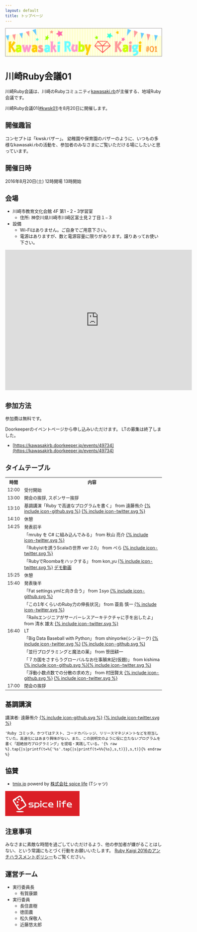 ```yaml
---
layout: default
title: トップページ
---
```


![Kawasaki Ruby Kaigi 01](images/kawasaki_ruby_kaigi_02.jpg)

# 川崎Ruby会議01

川崎Ruby会議は、川崎のRubyコミュニティ[kawasaki.rb](http://kawasakirb.github.io/)が主催する、地域Ruby会議です。

川崎Ruby会議01([#kwsk01](https://twitter.com/search?f=realtime&q=%23kwsk01))を8月20日に開催します。

## 開催趣旨

コンセプトは「kwskバザー」。
幼稚園や保育園のバザーのように、いつもの多様なkawasaki.rbの活動を、参加者のみなさまにご覧いただける場にしたいと思っています。

## 開催日時

2016年8月20日(土) 12時開場 13時開始

## 会場

* 川崎市教育文化会館 4F 第1・2・3学習室
  * 住所: 神奈川県川崎市川崎区富士見２丁目１−３
* 設備
  * Wi-Fiはありません。ご自身でご用意下さい。
  * 電源はありますが、数と電源容量に限りがあります。譲りあってお使い下さい。

<div class="ggmap">
  <iframe src="https://www.google.com/maps/embed?pb=!1m14!1m8!1m3!1d12987.907302059748!2d139.69473690466316!3d35.52957035766773!3m2!1i1024!2i768!4f13.1!3m3!1m2!1s0x0%3A0x14537f5563649465!2z5bed5bSO5biC5pWZ6IKy5paH5YyW5Lya6aSo!5e0!3m2!1sja!2sjp!4v1467905316788" width="600" height="450" frameborder="0" style="border:0" allowfullscreen></iframe>
</div>

## 参加方法

参加費は無料です。

Doorkeeperのイベントページから申し込みいただけます。
LTの募集は終了しました。

* [https://kawasakirb.doorkeeper.jp/events/49734](https://kawasakirb.doorkeeper.jp/events/49734)

## タイムテーブル

<table>
  <tr>
    <th>時間</th>
    <th>内容</th>
  </tr>
  <tr>
    <td>12:00</td>
    <td>受付開始</td>
  </tr>
  <tr>
    <td>13:00</td>
    <td>開会の挨拶, スポンサー挨拶</td>
  </tr>
  <tr>
    <td>13:10</td>
    <td>基調講演「Ruby で高速なプログラムを書く」 from 遠藤侑介 
      <a href="https://github.com/mame"><span class="icon icon--github">{% include icon-github.svg %}</span></a>
      <a href="https://twitter.com/mametter"><span class="icon icon--twitter">{% include icon-twitter.svg %}</span></a>
      <span class="icon"><a href="https://www.youtube.com/watch?v=NHXaH3pkk-M"><i class='fa fa-youtube'></i></a></span>
      <span class="icon"><a href="http://www.slideshare.net/mametter/ruby-65182128"><i class='fa fa-slideshare'></i></a></span>
    </td>
  </tr>
  <tr>
    <td>14:10</td>
    <td>休憩</td>
  </tr>
  <tr>
    <td>14:25</td>
    <td>発表前半</td>
  </tr>
  <tr>
    <td></td>
    <td>「mruby を C# に組み込んでみる」 from 秋山 亮介 
      <a href="https://twitter.com/kechako"><span class="icon icon--twitter">{% include icon-twitter.svg %}</span></a>
      <span class="icon"><a href="https://www.youtube.com/watch?v=GpEru8yI4cI"><i class='fa fa-youtube'></i></a></span>
      <span class="icon"><a href="http://www.slideshare.net/kechako/mruby-c"><i class='fa fa-slideshare'></i></a></span>
    </td>
  </tr>
  <tr>
    <td></td>
    <td>「Rubyistを誘うScalaの世界 ver 2.0」 from ぺら 
      <a href="https://twitter.com/Peranikov"><span class="icon icon--twitter">{% include icon-twitter.svg %}</span></a>
      <span class="icon"><a href="https://www.youtube.com/watch?v=GQCiJ-LF0p0"><i class='fa fa-youtube'></i></a></span>
      <span class="icon"><a href="http://www.slideshare.net/yutomatsukubo/rubyistscala-20-65178203"><i class='fa fa-slideshare'></i></a></span>
    </td>
  </tr>
  <tr>
    <td></td>
    <td>
      「RubyでRoombaをハックする」 from kon_yu 
      <a href="https://twitter.com/kon_yu"><span class="icon icon--twitter">{% include icon-twitter.svg %}</span></a>
      <span class="icon"><a href="https://www.youtube.com/watch?v=6-YBuQ8n1OE"><i class='fa fa-youtube'></i></a></span>
      <span class="icon"><a href="http://www.slideshare.net/kon_yu/rubyroomba"><i class='fa fa-slideshare'></i></a></span>
      <span><a href="https://www.youtube.com/watch?v=NQ9qcvOxfJk">デモ動画</a></span>
    </td>
  </tr>
  <tr>
    <td>15:25</td>
    <td>休憩</td>
  </tr>
  <tr>
    <td>15:40</td>
    <td>発表後半</td>
  </tr>
  <tr>
    <td></td>
    <td>
      「Fat settings.ymlと向き合う」 from 1syo 
      <a href="https://github.com/1syo"><span class="icon icon--github">{% include icon-github.svg %}</span></a>
      <span class="icon"><a href="https://www.youtube.com/watch?v=FkEOuk0LJS4"><i class='fa fa-youtube'></i></a></span>
    </td>
  </tr>
  <tr>
    <td></td>
    <td>
      「この1年くらいのRuby力の伸長状況」 from 蓑島 慎一 
      <a href="https://twitter.com/rojiuratech"><span class="icon icon--twitter">{% include icon-twitter.svg %}</span></a>
      <span class="icon"><a href="https://speakerdeck.com/rojiuratech/kawasaki-rubykaigi-slide"><i class='fa fa-slideshare'></i></a></span>
    </td>
  </tr>
  <tr>
    <td></td>
    <td>
      「Railsエンジニアがサーバーレスアーキテクチャに手を出したよ」 from 清水 雄太 
      <a href="https://twitter.com/pachirel"><span class="icon icon--twitter">{% include icon-twitter.svg %}</span></a>
      <span class="icon"><a href="http://www.slideshare.net/YutaShimizu1/rails-ruby01"><i class='fa fa-slideshare'></i></a></span>
    </td>
  </tr>
  <tr>
    <td>16:40</td>
    <td>LT</td>
  </tr>
  <tr>
    <td></td>
    <td>
      「Big Data Baseball with Python」 from shinyorke(シンヨーク) 
      <a href="https://twitter.com/shinyorke"><span class="icon icon--twitter">{% include icon-twitter.svg %}</span></a>
      <a href="https://github.com/Shinichi-Nakagawa"><span class="icon icon--github">{% include icon-github.svg %}</span></a>
      <span class="icon"><a href="https://www.youtube.com/watch?v=NoH-_dIJo2E"><i class='fa fa-youtube'></i></a></span>
      <span class="icon"><a href="http://www.slideshare.net/shinyorke/big-data-baseball-with-python-ichiro-suzuki-hacks-kwsk01"><i class='fa fa-slideshare'></i></a></span>
    </td>
  </tr>
  <tr>
    <td></td>
    <td>
      「並行プログラミングと魔法の薬」 from 笹田耕一
      <span class="icon"><a href="https://www.youtube.com/watch?v=OcdxLTzOnA8"><i class='fa fa-youtube'></i></a></span>
    </td>
  </tr>
  <tr>
    <td></td>
    <td>「７カ国をさすらうグローバルなお仕事顛末記(仮題)」 from kishima <a href="https://github.com/kishima"><span class="icon icon--github">{% include icon-github.svg %}</span></a><a href="https://twitter.com/kishima"><span class="icon icon--twitter">{% include icon-twitter.svg %}</span></a></td>
  </tr>
  <tr>
    <td></td>
    <td>
      「浮動小数点数での分散の求め方」 from 村田賢太 
      <a href="https://github.com/mrkn"><span class="icon icon--github">{% include icon-github.svg %}</span></a>
      <a href="https://twitter.com/mrkn"><span class="icon icon--twitter">{% include icon-twitter.svg %}</span></a>
      <span class="icon"><a href="https://www.youtube.com/watch?v=GX3iSiDuFss"><i class='fa fa-youtube'></i></a></span>
      <span class="icon"><a href="https://speakerdeck.com/mrkn/how-to-calculate-a-variance-of-floating-point-numbers"><i class='fa fa-slideshare'></i></a></span>
    </td>
  </tr>
    <tr><td>17:00</td>
    <td>閉会の挨拶</td>
  </tr>
</table>

## 基調講演

講演者: 遠藤侑介
<a href="https://github.com/mame"><span class="icon icon--github">{% include icon-github.svg %}</span></a>
<a href="https://twitter.com/mametter"><span class="icon icon--twitter">{% include icon-twitter.svg %}</span></a>

`'Ruby コミッタ。かつてはテスト、コードカバレッジ、リリースマネジメントなどを担当していた。高速化にはあまり興味がない。また、この説明文のように役に立たないプログラムを書く「超絶技巧プログラミング」を提唱・実践している。'{% raw %}.tap{|s|printf(t=%{'%s'.tap{|s|printf(t=%%{%s},s,t)}},s,t)}{% endraw %}`

## 協賛

* [tmix.jp](https://tmix.jp/) powerd by [株式会社 spice life](http://spicelife.jp/) (Tシャツ)

[![株式会社 spice life](images/sponsor_spice_life.png)](http://spicelife.jp/)

## 注意事項

みなさまに素敵な時間を過ごしていただけるよう、他の参加者が嫌がることはしない、という常識にもとづく行動をお願いいたします。
[Ruby Kaigi 2016のアンチハラスメントポリシー](http://rubykaigi.org/2016/code-of-conduct/)もご覧ください。

## 運営チーム

* 実行委員長
  * 有賀康顕
* 実行委員
  * 長住直樹
  * 徳田農
  * 松久保敬人
  * 近藤悠太郎
